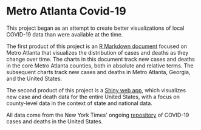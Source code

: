 # Metro Atlanta Covid-19

This project began as an attempt to create better visualizations of local COVID-19 data than were available at the time. 

The first product of this project is an [R Markdown document](https://github.com/jamesphare/metro_atlanta_covid/blob/master/Metro_Atlanta_COVID.md) focused on Metro Atlanta that visualizes the distribution of cases and deaths as they change over time. The charts in this document track new cases and deaths in the core Metro Atlanta counties, both in absolute and relative terms. The subsequent charts track new cases and deaths in Metro Atlanta, Georgia, and the United States.

The second product of this project is a [Shiny web app](https://jamesphare.shinyapps.io/COVID_by_county/), which visualizes new case and death data for the entire United States, with a focus on county-level data in the context of state and national data.

All data come from the New York Times' ongoing [repository](https://github.com/nytimes/covid-19-data) of COVID-19 cases and
deaths in the United States.

